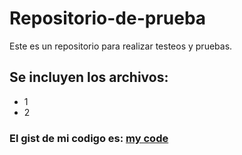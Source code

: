 # Repositorio-de-prueba
Este es un repositorio para realizar testeos y pruebas.

## Se incluyen los archivos:
* 1
* 2

### El gist de mi codigo es: [my code](https://gist.github.com/andrespereyrae/d9cd7c3f82b2aa3254453f740ce14281.js)
